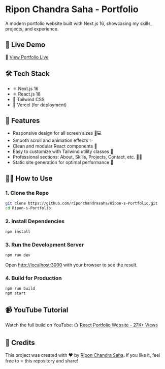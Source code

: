 # Ripon Chandra Saha - Portfolio

A modern portfolio website built with Next.js 16, showcasing my skills, projects, and experience.

## 🚀 Live Demo

🔗 [View Portfolio Live](https://RiponSaha.vercel.app/)

## 🛠️ Tech Stack

- ⚛️ Next.js 16
- ⚛️ React.js 18
- 🎨 Tailwind CSS
- 💾 Vercel (for deployment)

## 📁 Features

- Responsive design for all screen sizes 📱💻
- Smooth scroll and animation effects ✨
- Clean and modular React components 🧩
- Easy to customize with Tailwind utility classes 🎯
- Professional sections: About, Skills, Projects, Contact, etc. 👨‍💻
- Static site generation for optimal performance 🚀

## 🧑‍💻 How to Use

### 1. Clone the Repo

```bash
git clone https://github.com/riponchandrasaha/Ripon-s-Portfolio.git
cd Ripon-s-Portfolio
```

### 2. Install Dependencies

```bash
npm install
```

### 3. Run the Development Server

```bash
npm run dev
```

Open [http://localhost:3000](http://localhost:3000) with your browser to see the result.

### 4. Build for Production

```bash
npm run build
npm start
```

## 📹 YouTube Tutorial

Watch the full build on YouTube:
📺 [React Portfolio Website - 27K+ Views](https://youtu.be/ypSc8HEurGQ?si=winjJhc9qzNrCqLD)

## 🌟 Credits

This project was created with ❤️ by [Ripon Chandra Saha](https://RiponSaha.vercel.app/).
If you like it, feel free to ⭐ this repository and share!